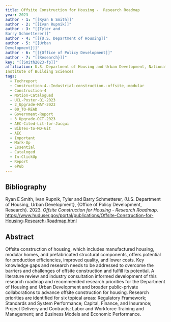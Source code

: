 ```yaml
---
title: Offsite Construction for Housing -  Research Roadmap
year: 2023
author - 1: "[[Ryan E Smith]]"
author - 2: "[[Ivan Rupnik]]"
author - 3: "[[Tyler and
Barry Schmetterer]]"
author - 4: "[[{U.S. Department of Housing]]"
author - 5: "[[Urban
Development}]]"
author - 6: "[[{Office of Policy Development]]"
author - 7: "[[Research}]]"
key: "[[Smith2023-fp]]"
affiliation: U.S. Department of Housing and Urban Development, National
Institute of Building Sciences
tags:
  - Techreport
  - Construction-4.-Industrial-construction.-offsite,-modular
  - Construction-4
  - Notion-Catalogued
  - UCL-Poster-Q1-2023
  - 2_Upgrade-MAY-2023
  - 00_TO-READ
  - Government-Report
  - 3_Upgrade-OCT-2023
  - AEC-Cited-Lit-for-Jacqui
  - BibTex-to-MD-Git
  - AEC
  - Important
  - Mark-Up
  - Essential
  - Cataloged
  - In-ClickUp
  - Report
  - ePub
---
```


## Bibliography
Ryan E Smith, Ivan Rupnik, Tyler and
Barry Schmetterer, {U.S. Department of Housing, Urban
Development}, {Office of Policy Development, Research}. 2023. *Offsite Construction for Housing -  Research Roadmap*. https://www.huduser.gov/portal/publications/Offsite-Construction-for-Housing-Research-Roadmap.html
## Abstract
Offsite construction of housing, which includes manufactured housing, modular homes, and prefabricated structural components, offers potential for production efficiencies, improved quality, and lower costs. Key knowledge gaps and research needs to be addressed to overcome the barriers and challenges of offsite construction and fulfill its potential. A literature review and industry consultation informed development of this research roadmap and recommended research priorities for the Department of Housing and Urban Development and broader public-private collaborations to advance offsite construction for housing. Research priorities are identified for six topical areas: Regulatory Framework; Standards and System Performance; Capital, Finance, and Insurance; Project Delivery and Contracts; Labor and Workforce Training and Management; and Business Models and Economic Performance.